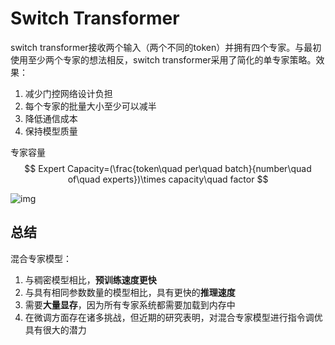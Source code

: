 # Switch Transformer

switch transformer接收两个输入（两个不同的token）并拥有四个专家。与最初使用至少两个专家的想法相反，switch transformer采用了简化的单专家策略。效果：

1. 减少门控网络设计负担
2. 每个专家的批量大小至少可以减半
3. 降低通信成本
4. 保持模型质量



专家容量
$$
Expert Capacity=(\frac{token\quad per\quad batch}{number\quad of\quad experts})\times capacity\quad factor
$$


![img](https://picx.zhimg.com/v2-8893a3a28e45d0c2210030b9f42d8191_1440w.jpg)



## 总结

混合专家模型：

1. 与稠密模型相比，**预训练速度更快**
2. 与具有相同参数数量的模型相比，具有更快的**推理速度**
3. 需要**大量显存**，因为所有专家系统都需要加载到内存中
4. 在微调方面存在诸多挑战，但近期的研究表明，对混合专家模型进行指令调优具有很大的潜力









